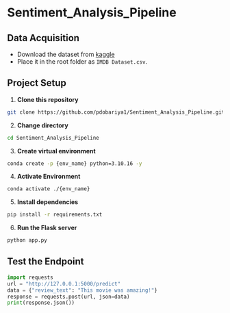 # Sentiment_Analysis_Pipeline

## Data Acquisition
- Download the dataset from [kaggle](https://www.kaggle.com/code/lakshmi25npathi/sentiment-analysis-of-imdb-movie-reviews?select=IMDB+Dataset.csv)
- Place it in the root folder as `IMDB Dataset.csv`.

## Project Setup
1. **Clone this repository**
```bash
git clone https://github.com/pdobariya1/Sentiment_Analysis_Pipeline.git
```

2. **Change directory**
```bash
cd Sentiment_Analysis_Pipeline
```

3. **Create virtual environment**
```bash
conda create -p {env_name} python=3.10.16 -y
```

4. **Activate Environment**
```bash
conda activate ./{env_name}
```

5. **Install dependencies**
```bash
pip install -r requirements.txt
```

6. **Run the Flask server**
```bash
python app.py
```

## Test the Endpoint
```python
import requests
url = "http://127.0.0.1:5000/predict"
data = {"review_text": "This movie was amazing!"}
response = requests.post(url, json=data)
print(response.json())
```